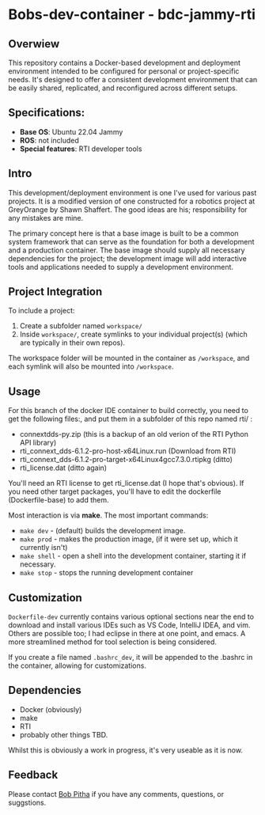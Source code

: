 # Bobs-dev-container - bdc-jammy-rti

## Overwiew
This repository contains a Docker-based development and deployment environment intended to be configured for
personal or project-specific needs. It's designed to offer a consistent development environment that can be
easily shared, replicated, and reconfigured across different setups.

## Specifications:
* **Base OS**: Ubuntu 22.04 Jammy
* **ROS**: not included
* **Special features**: RTI developer tools

## Intro
This development/deployment environment is one I've used for various past projects. It is a modified version
of one constructed for a robotics project at GreyOrange by Shawn Shaffert. The good ideas are his;
responsibility for any mistakes are mine.

The primary concept here is that a base image is built to be a common system framework that can serve as
the foundation for both a development and a production container. The base image should supply all necessary
dependencies for the project; the development image will add interactive tools and applications needed to
supply a development environment.

## Project Integration
To include a project:
1. Create a subfolder named `workspace/`
2. Inside `workspace/`, create symlinks to your individual project(s) (which are typically in their own repos).

The workspace folder will be mounted in the container as `/workspace`, and each symlink will also be mounted into `/workspace`.

## Usage

For this branch of the docker IDE container to build correctly, you need to get the following files:, and put them in a subfolder of this repo named rti/ :
* connextdds-py.zip (this is a backup of an old verion of the RTI Python API library)
* rti_connext_dds-6.1.2-pro-host-x64Linux.run (Download from RTI)
* rti_connext_dds-6.1.2-pro-target-x64Linux4gcc7.3.0.rtipkg (ditto)
* rti_license.dat (ditto again)

You'll need an RTI license to get rti_license.dat (I hope that's obvious). If you need other target packages, you'll have to edit the dockerfile (Dockerfile-base) to add them.


Most interaction is via **make**. The most important commands:

* `make dev` - (default) builds the development image.
* `make prod` - makes the production image, (if it were set up, which it currently isn't)
* `make shell` - open a shell into the development container, starting it if necessary.
* `make stop` - stops the running development container

## Customization
`Dockerfile-dev` currently contains various optional sections near the end to download and install various IDEs such as VS Code, IntelliJ IDEA, and vim. Others are possible too; I had eclipse in there at one point, and emacs. A more streamlined method for tool selection is being considered. 

If you create a file named `.bashrc_dev`, it will be appended to the .bashrc in the container, allowing for customizations.

## Dependencies
* Docker (obviously)
* make
* RTI
* probably other things TBD.

Whilst this is obviously a work in progress, it's very useable as it is now.

## Feedback
Please contact [Bob Pitha](mailto:bpitha@medacuity.com) if you have any comments, questions, or suggstions.
